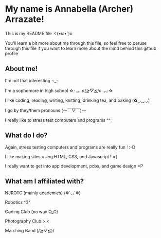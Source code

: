 
# My name is Annabella (Archer) Arrazate!

This is my README file ヾ(•ω•`)o

You'll learn a bit more about me through this file, so feel free to peruse through this file if you want to learn more about the mind behind this github profile 

## About  me!

I'm not that interesting  ¬_¬

I'm a sophomore in high school ☆*: .｡. o(≧▽≦)o .｡.:*☆

I like coding, reading, writing, knitting, drinking tea, and baking (✿◡‿◡)

I go by they/them pronouns (～￣▽￣)～

I really like to stress test computers and programs ^^;

## What do I do?

Again, stress testing computers and programs are really fun ! :-D

I like making sites using HTML, CSS, and Javascript ! =]

I really want to get into app development, pcbs, and game design =P

## What am I affiliated with?

NJROTC (mainly academics) (❁´◡`❁)

Robotics ^3^

Coding Club (no way O_O)

Photography Club >.<

Marching Band (/≧▽≦)/




